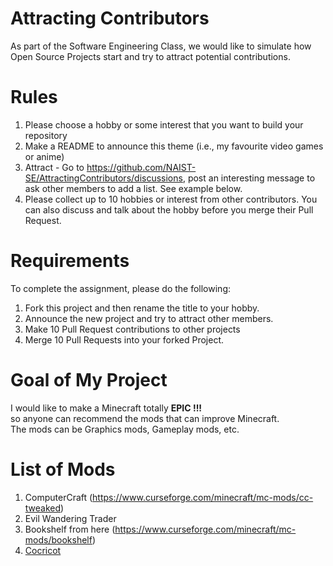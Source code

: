 # Attracting Contributors
As part of the Software Engineering Class, we would like to simulate how Open Source Projects start and try to attract potential contributions.

# Rules

1. Please choose a hobby or some interest that you want to build your repository
2. Make a README to announce this theme (i.e., my favourite video games or anime)
3. Attract - Go to https://github.com/NAIST-SE/AttractingContributors/discussions, post an interesting message to ask other members to add a list. See example below.
4. Please collect up to 10 hobbies or interest from other contributors. You can also discuss and talk about the hobby before you merge their Pull Request.

# Requirements
To complete the assignment, please do the following:
1. Fork this project and then rename the title to your hobby. 
2. Announce the new project and try to attract other members.
3. Make 10 Pull Request contributions to other projects
4. Merge 10 Pull Requests into your forked Project.

# Goal of My Project
I would like to make a Minecraft totally **EPIC !!!** <br>
so anyone can recommend the mods that can improve Minecraft. <br/>
The mods can be Graphics mods, Gameplay mods, etc.

# List of Mods
1. ComputerCraft (https://www.curseforge.com/minecraft/mc-mods/cc-tweaked)
2. Evil Wandering Trader
3. Bookshelf from here (https://www.curseforge.com/minecraft/mc-mods/bookshelf)
4. [Cocricot](https://cocricot.pics/)
